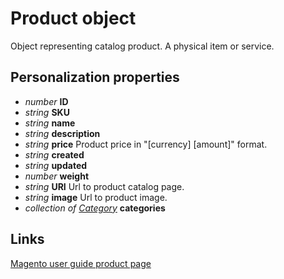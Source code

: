 # Product object

Object representing catalog product. A physical item or service.

## Personalization properties

- _number_ **ID**
- _string_ **SKU**
- _string_ **name**
- _string_ **description**
- _string_ **price** Product price in "[currency] [amount]" format.
- _string_ **created**
- _string_ **updated**
- _number_ **weight**
- _string_ **URI** Url to product catalog page. 
- _string_ **image** Url to product image.
- _collection of [Category](copernica-docs:MarketingSuite/magento-integration/object/category)_ **categories**

## Links
[Magento user guide product page](http://merch.docs.magento.com/ce/user_guide/Magento_Community_Edition_User_Guide.html#catalog/product-information.html%3FTocPath%3DProduct%2520Catalog%7CProduct%2520Information%7C_____0)
